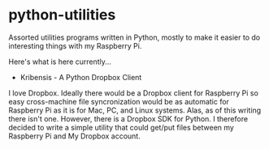 python-utilities
================

Assorted utilities programs written in Python, mostly to make it easier to do interesting things with my Raspberry Pi.

Here's what is here currently...

* Kribensis - A Python Dropbox Client

I love Dropbox.  Ideally there would be a Dropbox client for Raspberry Pi so easy cross-machine file syncronization would be as automatic for Raspberry Pi as it is for Mac, PC, and Linux systems.  Alas, as of this writing there isn't one.  However, there is a Dropbox SDK for Python.  I therefore decided to write a simple utility that could get/put files between my Raspberry Pi and My Dropbox account.

